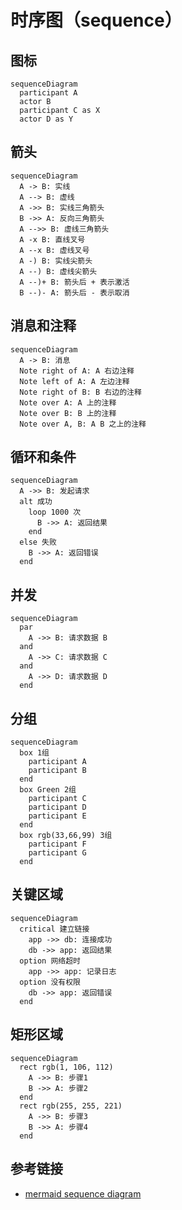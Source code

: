 # 时序图（sequence）

## 图标

```mermaid
sequenceDiagram
  participant A
  actor B
  participant C as X
  actor D as Y
```

## 箭头

```mermaid
sequenceDiagram
  A -> B: 实线
  A --> B: 虚线
  A ->> B: 实线三角箭头
  B ->> A: 反向三角箭头
  A -->> B: 虚线三角箭头
  A -x B: 直线叉号
  A --x B: 虚线叉号
  A -) B: 实线尖箭头
  A --) B: 虚线尖箭头
  A --)+ B: 箭头后 + 表示激活
  B --)- A: 箭头后 - 表示取消
```

## 消息和注释

```mermaid
sequenceDiagram
  A -> B: 消息
  Note right of A: A 右边注释
  Note left of A: A 左边注释
  Note right of B: B 右边的注释
  Note over A: A 上的注释
  Note over B: B 上的注释
  Note over A, B: A B 之上的注释
```

## 循环和条件

```mermaid
sequenceDiagram
  A ->> B: 发起请求
  alt 成功
    loop 1000 次
      B ->> A: 返回结果
    end
  else 失败
    B ->> A: 返回错误
  end
```

## 并发

```mermaid
sequenceDiagram
  par
    A ->> B: 请求数据 B
  and
    A ->> C: 请求数据 C
  and
    A ->> D: 请求数据 D
  end
```

## 分组

```mermaid
sequenceDiagram
  box 1组
    participant A
    participant B
  end
  box Green 2组
    participant C
    participant D
    participant E
  end
  box rgb(33,66,99) 3组
    participant F
    participant G
  end
```

## 关键区域

```mermaid
sequenceDiagram
  critical 建立链接
    app ->> db: 连接成功
    db ->> app: 返回结果
  option 网络超时
    app ->> app: 记录日志
  option 没有权限
    db ->> app: 返回错误
  end
```

## 矩形区域

```mermaid
sequenceDiagram
  rect rgb(1, 106, 112)
    A ->> B: 步骤1
    B ->> A: 步骤2
  end
  rect rgb(255, 255, 221)
    A ->> B: 步骤3
    B ->> A: 步骤4
  end
```

## 参考链接

- [mermaid sequence diagram](https://mermaid.js.org/syntax/sequenceDiagram.html)
